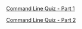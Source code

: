 [Command Line Quiz - Part 1](https://docs.google.com/forms/d/e/1FAIpQLSeQzeEhPpkNDu8meGH9qWIkpZb1JC9YMucZUgM7mI3SYOQ23w/viewform?usp=sf_link)

[Command Line Quiz - Part 2](https://forms.gle/kP2iJqQnR7unZPR7A)
